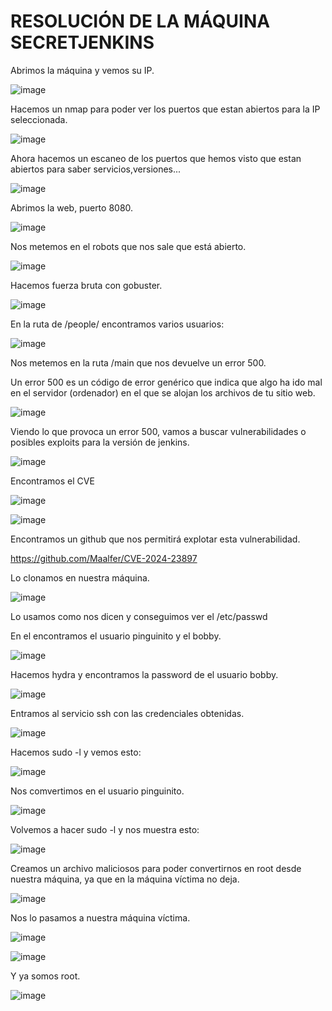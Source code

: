 # RESOLUCIÓN DE LA MÁQUINA SECRETJENKINS

Abrimos la máquina y vemos su IP.

![image](https://github.com/user-attachments/assets/c462e744-9740-4cbb-9abf-a87ae757bbcb)

Hacemos un nmap para poder ver los puertos que estan abiertos para la IP seleccionada.

![image](https://github.com/user-attachments/assets/2c47f266-039b-433f-93de-7364c53ccbd4)

Ahora hacemos un escaneo de los puertos que hemos visto que estan abiertos para saber servicios,versiones...

![image](https://github.com/user-attachments/assets/e9bf1a47-803d-48a4-adf2-72d6c6faa71a)

Abrimos la web, puerto 8080.

![image](https://github.com/user-attachments/assets/ebe0d3e2-9e45-4294-9998-7c971c11fdef)

Nos metemos en el robots que nos sale que está abierto.

![image](https://github.com/user-attachments/assets/56f0bd0d-f1f5-4589-83ee-4302ffd625f0)

Hacemos fuerza bruta con gobuster.

![image](https://github.com/user-attachments/assets/d32b7a20-8e52-4ac0-be8e-74be205c186e)

En la ruta de /people/ encontramos varios usuarios: 

![image](https://github.com/user-attachments/assets/c97c7906-5238-4855-b409-17ad0f669460)

Nos metemos en la ruta /main que nos devuelve un error 500.

Un error 500 es un código de error genérico que indica que algo ha ido mal en el servidor (ordenador) en el que se alojan los archivos de tu sitio web.

![image](https://github.com/user-attachments/assets/af979e59-74f7-4fae-8b72-35059ac6ee7b)

Viendo lo que provoca un error 500, vamos a buscar vulnerabilidades o posibles exploits para la versión de jenkins.

![image](https://github.com/user-attachments/assets/c2c34d61-9fbe-4b56-92b7-92159dafbba0)

Encontramos el CVE

![image](https://github.com/user-attachments/assets/8dc1716d-8b98-46b0-8e6e-4d91d33a2a81)

![image](https://github.com/user-attachments/assets/c88cd027-bece-45d8-af8b-9b44e256de77)

Encontramos un github que nos permitirá explotar esta vulnerabilidad.

https://github.com/Maalfer/CVE-2024-23897

Lo clonamos en nuestra máquina.

![image](https://github.com/user-attachments/assets/9aecbaf4-9d36-49c1-a06d-cdc6083466f3)

Lo usamos como nos dicen y conseguimos ver el /etc/passwd

En el encontramos el usuario pinguinito y el bobby.

![image](https://github.com/user-attachments/assets/0a5b320b-5be6-4582-abd1-7ca4efd5d4ef)

Hacemos hydra y encontramos la password de el usuario bobby.

![image](https://github.com/user-attachments/assets/a0827515-b04c-4942-9f22-93e12c8f0a09)

Entramos al servicio ssh con las credenciales obtenidas.

![image](https://github.com/user-attachments/assets/05e9f024-3e3d-4cff-89cf-2536d57ccb69)

Hacemos sudo -l y vemos esto: 

![image](https://github.com/user-attachments/assets/57d19623-4153-476d-b754-a3923bc2a65b)

Nos comvertimos en el usuario pinguinito.

![image](https://github.com/user-attachments/assets/c2d54dc9-4854-4c5f-9af5-e0760b7eeb52)

Volvemos a hacer sudo -l y nos muestra esto: 

![image](https://github.com/user-attachments/assets/a9d4062c-475e-4d2a-9d26-dbffa82c6c43)

Creamos un archivo maliciosos para poder convertirnos en root desde nuestra máquina, ya que en la máquina víctima no deja.

![image](https://github.com/user-attachments/assets/90fc4888-b851-48e3-8d9f-8f07ac60a2a9)

Nos lo pasamos a nuestra máquina víctima.

![image](https://github.com/user-attachments/assets/ad2b9d7f-a72f-4b86-b1cf-76086eb1a542)

![image](https://github.com/user-attachments/assets/8801d55f-68a5-46cd-a55a-413c09209050)

Y ya somos root.

![image](https://github.com/user-attachments/assets/40e04cf8-37c3-4dcb-ab01-5836edcec2f5)








